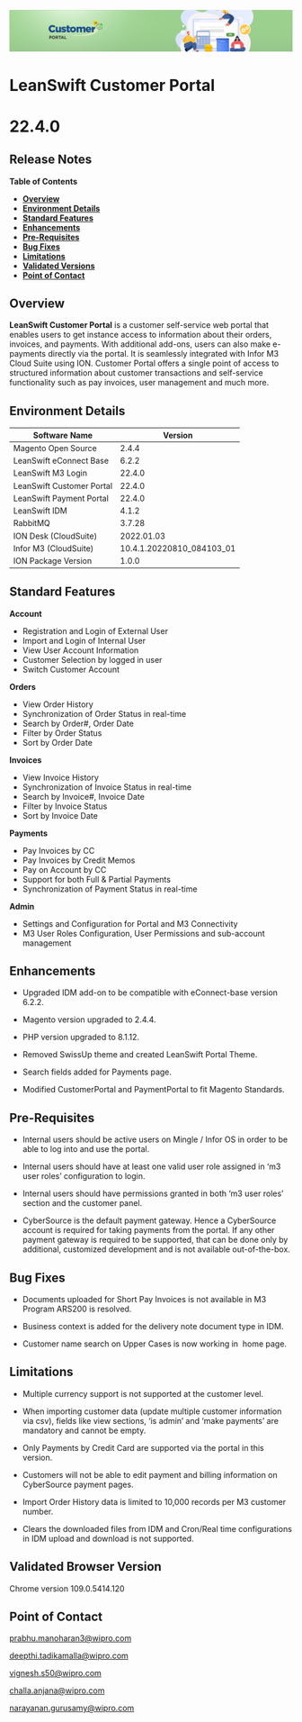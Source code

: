 ![Customer portal banner](/Customerportal/src/images/customer-portal/front-end-user/CP_banner.jpg)

# **LeanSwift Customer Portal**

# **22.4.0**

## **Release Notes**

**Table of Contents**

  - [**Overview**](#overview)
  - [**Environment Details**](#environment-details)
  - [**Standard Features**](#standard-features)
  - [**Enhancements**](#enhancements)
  - [**Pre-Requisites**](#pre-requisites)
  - [**Bug Fixes**](#bug-fixes)
  - [**Limitations**](#limitations)
  - [**Validated Versions**](#validated-versions)
  - [**Point of Contact**](#point-of-contact)


## **Overview**

**LeanSwift Customer Portal** is a customer self-service web portal that enables users to get instance access to information about their orders, invoices, and payments. With additional add-ons, users can also make e-payments directly via the portal. It is seamlessly integrated with Infor M3 Cloud Suite using ION. Customer Portal offers a single point of access to structured information about customer transactions and self-service functionality such as pay invoices, user management and much more.



## **Environment Details**

| **Software Name**  |  **Version**  |
| --- | --- |
| Magento Open Source | 2.4.4 |
| LeanSwift eConnect Base | 6.2.2 |
| LeanSwift M3 Login | 22.4.0 |
| LeanSwift Customer Portal | 22.4.0 |
| LeanSwift Payment Portal | 22.4.0 |
| LeanSwift IDM | 4.1.2 |
| RabbitMQ | 3.7.28 |
| ION Desk (CloudSuite) | 2022.01.03  |
| Infor M3 (CloudSuite) | 10.4.1.20220810_084103_01   |
| ION Package Version  |1.0.0  |



## **Standard Features**

**Account**

- Registration and Login of External User  
- Import and Login of Internal User  
- View User Account Information  
- Customer Selection by logged in user  
- Switch Customer Account

**Orders**

- View Order History
- Synchronization of Order Status in real-time
- Search by Order#, Order Date
- Filter by Order Status
- Sort by Order Date

**Invoices**

- View Invoice History
- Synchronization of Invoice Status in real-time
- Search by Invoice#, Invoice Date
- Filter by Invoice Status
- Sort by Invoice Date
  
**Payments**

- Pay Invoices by CC
- Pay Invoices by Credit Memos
- Pay on Account by CC
- Support for both Full & Partial Payments
- Synchronization of Payment Status in real-time
  
**Admin**

- Settings and Configuration for Portal and M3 Connectivity
- M3 User Roles Configuration, User Permissions and sub-account management

## **Enhancements**

- Upgraded IDM add-on to be compatible with eConnect-base version 6.2.2.

- Magento version upgraded to 2.4.4. 

-  PHP version upgraded to 8.1.12. 

- Removed SwissUp theme and created LeanSwift Portal Theme.

- Search fields added for Payments page.

- Modified CustomerPortal and PaymentPortal to fit Magento Standards.

## **Pre-Requisites**

- Internal users should be active users on Mingle / Infor OS in order to be able to log into and use the portal.

- Internal users should have at least one valid user role assigned in ‘m3 user roles’ configuration to login.

- Internal users should have permissions granted in both ‘m3 user roles’ section and the customer panel.

- CyberSource is the default payment gateway. Hence a CyberSource account is required for taking payments from the portal. If any other payment gateway is required to be supported, that can be done only by additional, customized development and is not available out-of-the-box.

## **Bug Fixes**

- Documents uploaded for Short Pay Invoices is not available in M3 Program ARS200 is resolved.

- Business context is added for the delivery note document type in IDM.

- Customer name search on Upper Cases is now working in  home page.


## **Limitations**


- Multiple currency support is not supported at the customer level.

- When importing customer data (update multiple customer information via csv), fields like view sections, ‘is admin’ and ‘make payments’ are mandatory and cannot be empty.

- Only Payments by Credit Card are supported via the portal in this version.
	
- Customers will not be able to edit payment and billing information on CyberSource payment pages.

- Import Order History data is limited to 10,000 records per M3 customer number.

- Clears the downloaded files from IDM and Cron/Real time configurations in IDM upload and download is not supported.


## **Validated Browser Version**

Chrome version 109.0.5414.120 


## **Point of Contact**


[prabhu.manoharan3@wipro.com ](mailto:prabhu.manoharan3@wipro.com )

[deepthi.tadikamalla@wipro.com ](mailto:deepthi.tadikamalla@wipro.com )

[vignesh.s50@wipro.com ](mailto:vignesh.s50@wipro.com )

[challa.anjana@wipro.com](mailto:challa.anjana@wipro.com )

[narayanan.gurusamy@wipro.com](mailto:narayanan.gurusamy@wipro.com )
